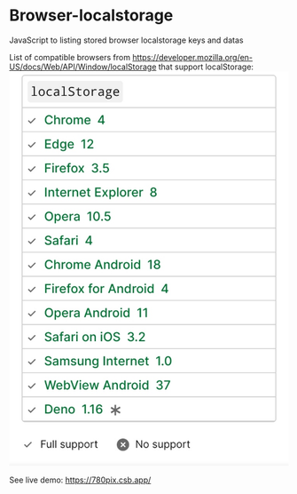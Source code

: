 # Browser-localstorage
JavaScript to listing stored browser localstorage keys and datas


List of compatible browsers from https://developer.mozilla.org/en-US/docs/Web/API/Window/localStorage that support localStorage:
![image](https://github.com/marzban2030/Browser-localstorage/raw/main/localStorageBrowsers.jpg)

See live demo:
https://780pix.csb.app/

